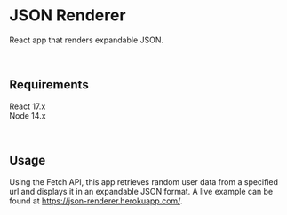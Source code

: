 # JSON Renderer
React app that renders expandable JSON.

&nbsp;
## Requirements
React 17.x  
Node 14.x  

&nbsp;
## Usage
Using the Fetch API, this app retrieves random user data from a specified url and displays it in an expandable JSON format.
A live example can be found at https://json-renderer.herokuapp.com/.
